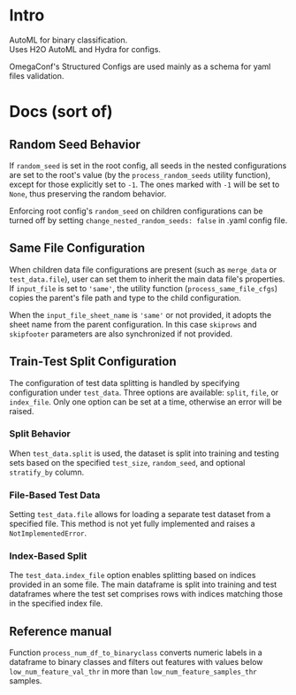 # Intro
AutoML for binary classification.  
Uses H2O AutoML and Hydra for configs.

OmegaConf's Structured Configs are used mainly as a schema for yaml files validation.


# Docs (sort of)
## Random Seed Behavior
If `random_seed` is set in the root config, all seeds in the nested configurations
are set to the root's value (by the `process_random_seeds` utility function),
except for those explicitly set to `-1`. The ones marked with `-1` will be set 
to `None`, thus preserving the random behavior. 

Enforcing root config's `random_seed` on children configurations can be turned
off by setting `change_nested_random_seeds: false` in .yaml config file.


## Same File Configuration
When children data file configurations are present (such as `merge_data` or `test_data.file`), user can set them to inherit the main data file's properties.
If `input_file` is set to `'same'`, the utility function (`process_same_file_cfgs`)
copies the parent's file path and type to the child configuration.

When the `input_file_sheet_name` is `'same'`
or not provided, it adopts the sheet name from the parent configuration.
In this case `skiprows` and `skipfooter` parameters are also synchronized if
not provided.


## Train-Test Split Configuration
The configuration of test data splitting is handled by specifying configuration
under `test_data`. Three options are available: `split`, `file`, or `index_file`.
Only one option can be set at a time, otherwise an error will be raised. 

### Split Behavior
When `test_data.split` is used, the dataset is split into training and testing
sets based on the specified `test_size`, `random_seed`, and optional `stratify_by`
column.

### File-Based Test Data
Setting `test_data.file` allows for loading a separate test dataset from a specified file. This method is not yet fully implemented and raises a `NotImplementedError`.

### Index-Based Split
The `test_data.index_file` option enables splitting based on indices provided in an some file. The main dataframe is split into training and test dataframes where the test set comprises rows with indices matching those in the specified index file.


## Reference manual
Function `process_num_df_to_binaryclass` converts numeric labels in a dataframe to binary classes and filters out features with values below `low_num_feature_val_thr` in more than `low_num_feature_samples_thr` samples.
